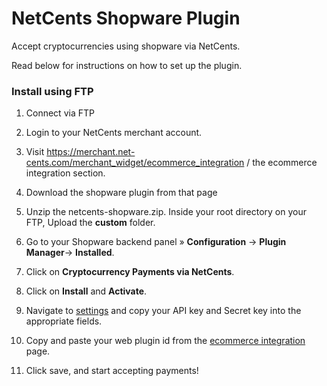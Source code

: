 # NetCents Shopware Plugin

Accept cryptocurrencies using shopware via NetCents.

Read below for instructions on how to set up the plugin.

### Install using FTP

1. Connect via FTP

2. Login to your NetCents merchant account.

3. Visit https://merchant.net-cents.com/merchant_widget/ecommerce_integration / the ecommerce integration section.

4. Download the shopware plugin from that page

5. Unzip the netcents-shopware.zip. Inside your root directory on your FTP, Upload the **custom** folder.

6. Go to your Shopware backend panel » **Configuration** -> **Plugin Manager**-> **Installed**.

7. Click on **Cryptocurrency Payments via NetCents**.

8. Click on **Install** and **Activate**.

9. Navigate to [settings](https://merchant.net-cents.com/settings) and copy your API key and Secret key into the appropriate fields.

10. Copy and paste your web plugin id from the [ecommerce integration](https://merchant.net-cents.com/merchant_widget/ecommerce_integration) page.

11. Click save, and start accepting payments!
